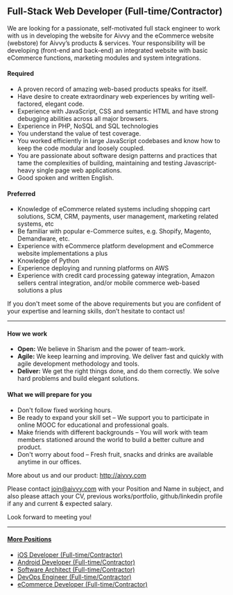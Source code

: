 ## Full-Stack Web Developer (Full-time/Contractor)

We are looking for a passionate, self-motivated full stack engineer to work with us in developing the website for Aivvy and the eCommerce website (webstore) for Aivvy’s products & services. Your responsibility will be developing (front-end and back-end) an integrated website with basic eCommerce functions, marketing modules and system integrations.

#### Required
- A proven record of amazing web-based products speaks for itself.
- Have desire to create extraordinary web experiences by writing well-factored, elegant code.
- Experience with JavaScript, CSS and semantic HTML and have strong debugging abilities across all major browsers.
- Experience in PHP, NoSQL and SQL technologies
- You understand the value of test coverage.
- You worked efficiently in large JavaScript codebases and know how to keep the code modular and loosely coupled.
- You are passionate about software design patterns and practices that tame the complexities of building, maintaining and testing Javascript-heavy single page web applications.
- Good spoken and written English.

#### Preferred
- Knowledge of eCommerce related systems including shopping cart solutions, SCM, CRM, payments, user management, marketing related systems, etc
- Be familiar with popular e-Commerce suites, e.g. Shopify, Magento, Demandware, etc.
- Experience with eCommerce platform development and eCommerce website implementations a plus
- Knowledge of Python
- Experience deploying and running platforms on AWS
- Experience with credit card processing gateway integration, Amazon sellers central integration, and/or mobile commerce web-based solutions a plus

If you don't meet some of the above requirements but you are confident of your expertise and learning skills, don’t hesitate to contact us!

-------------------
#### How we work
- **Open:** We believe in Sharism and the power of team-work.
- **Agile:** We keep learning and improving. We deliver fast and quickly with agile development methodology and tools.
- **Deliver:** We get the right things done, and do them correctly. We solve hard problems and build elegant solutions.

#### What we will prepare for you
- Don't follow fixed working hours.
- Be ready to expand your skill set – We support you to participate in online MOOC for educational and professional goals.
- Make friends with different backgrounds – You will work with team members stationed around the world to build a better culture and product.
- Don't worry about food – Fresh fruit, snacks and drinks are available anytime in our offices.

More about us and our product: http://aivvy.com

Please contact join@aivvy.com with your Position and Name in subject, and also please attach your CV, previous works/portfolio, github/linkedin profile if any and current & expected salary.

Look forward to meeting you!

----------------
#### [More Positions](https://github.com/Doriscafe/missionaivvy/blob/master/anywhere.md)
- [iOS Developer (Full-time/Contractor)](https://github.com/Doriscafe/missionaivvy/blob/master/iOS.md)
- [Android Developer (Full-time/Contractor)](https://github.com/Doriscafe/missionaivvy/blob/master/Android.md)
- [Software Architect (Full-time/Contractor)](https://github.com/Doriscafe/missionaivvy/blob/master/SA.md)
- [DevOps Engineer (Full-time/Contractor)](https://github.com/Doriscafe/missionaivvy/blob/master/DevOps.md)
- [eCommerce Developer (Full-time/Contractor)](https://github.com/Doriscafe/missionaivvy/blob/master/EC.md)
